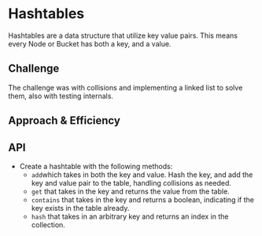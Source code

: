 # Hashtables

Hashtables are a data structure that utilize key value pairs. This means every Node or Bucket has both a key, and a value.

## Challenge

The challenge was with collisions and implementing a linked list to solve them, also with testing internals.

## Approach & Efficiency
<!-- What approach did you take? Why? What is the Big O space/time for this approach? -->

## API

* Create a hashtable with the following methods:
    - `add`which takes in both the key and value. Hash the key, and add the key and value pair to the table, handling collisions as needed.
    - `get` that takes in the key and returns the value from the table.
    - `contains` that takes in the key and returns a boolean, indicating if the key exists in the table already.
    - `hash` that takes in an arbitrary key and returns an index in the collection.

